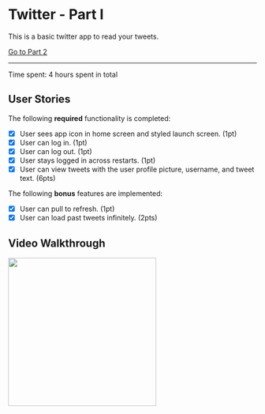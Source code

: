# Twitter - Part I

This is a basic twitter app to read your tweets.

[Go to Part 2](https://github.com/HyejunShin/CodePath-iOS/tree/main/unit4)

---

Time spent: 4 hours spent in total

## User Stories

The following **required** functionality is completed:

- [x] User sees app icon in home screen and styled launch screen. (1pt)
- [x] User can log in. (1pt)
- [x] User can log out. (1pt)
- [x] User stays logged in across restarts. (1pt)
- [x] User can view tweets with the user profile picture, username, and tweet text. (6pts)

The following **bonus** features are implemented:

- [x] User can pull to refresh. (1pt)
- [x] User can load past tweets infinitely. (2pts)

## Video Walkthrough

<img src="https://github.com/HyejunShin/CodePath-iOS/blob/main/unit3/unit3.gif" width="300" /><br>
